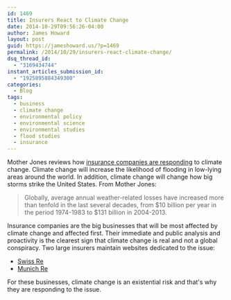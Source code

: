 ```yaml
---
id: 1469
title: Insurers React to Climate Change
date: 2014-10-29T09:56:26-04:00
author: James Howard
layout: post
guid: https://jameshoward.us/?p=1469
permalink: /2014/10/29/insurers-react-climate-change/
dsq_thread_id:
  - "3169434744"
instant_articles_submission_id:
  - "1925895884349300"
categories:
  - Blog
tags:
  - business
  - climate change
  - environmental policy
  - environmental science
  - environmental studies
  - flood studies
  - insurance
---
```

Mother Jones reviews how <a href="http://www.motherjones.com/environment/2014/10/climate-insurance">insurance companies are responding</a> to climate change.  Climate change will increase the likelihood of flooding in low-lying areas around the world.  In addition, climate change will change how big storms strike the United States.  From Mother Jones:

<blockquote>
  Globally, average annual weather-related losses have increased more than tenfold in the last several decades, from $10 billion per year in the period 1974-1983 to $131 billion in 2004-2013.
</blockquote>

Insurance companies are the big businesses that will be most affected by climate change and affected first.  Their immediate and public analysis and proactivity is the clearest sign that climate change is real and not a global conspiracy.  Two large insurers maintain websites dedicated to the issue:

<ul>
<li><a href="http://www.swissre.com/rethinking/climate_and_natural_disaster_risk/">Swiss Re</a></li>
<li><a href="http://www.munichre.com/en/group/focus/climate-change/index.html">Munich Re</a></li>
</ul>

For these businesses, climate change is an existential risk and that's why they are responding to the issue.
